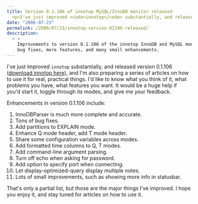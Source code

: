 ```yaml
---
title: Version 0.1.106 of innotop MySQL/InnoDB monitor released
  <p>I've just improved <code>innotop</code> substantially, and released version 0.1.106 (<a href="http://www.xaprb.com/innotop/">download innotop here</a>), and I'm also preparing a series of articles on how to use it for real, practical things.  I'd like to know what you think of it, what problems you have, what features you want.  It would be a huge help if you'd start it, toggle through its modes, and give me your feedback.</p>
date: "2006-07-23"
permalink: /2006/07/23/innotop-version-01106-released/
description:
  - >
    Improvements to version 0.1.106 of the innotop InnoDB and MySQL monitor include
    bug fixes, more features, and many small enhancements.
---
```

I've just improved `innotop` substantially, and released version 0.1.106 ([download innotop here][1]), and I'm also preparing a series of articles on how to use it for real, practical things. I'd like to know what you think of it, what problems you have, what features you want. It would be a huge help if you'd start it, toggle through its modes, and give me your feedback.

Enhancements in version 0.1.106 include:

1.  InnoDBParser is much more complete and accurate.
2.  Tons of bug fixes.
3.  Add partitions to EXPLAIN mode.
4.  Enhance Q mode header, add T mode header.
5.  Share some configuration variables across modes.
6.  Add formatted time columns to Q, T modes.
7.  Add command-line argument parsing.
8.  Turn off echo when asking for password.
9.  Add option to specify port when connecting.
10. Let display-optimized-query display multiple notes.
11. Lots of small improvements, such as showing more info in statusbar.

That's only a partial list, but those are the major things I've improved. I hope you enjoy it, and stay tuned for articles on how to use it.

 [1]: http://www.xaprb.com/innotop/
